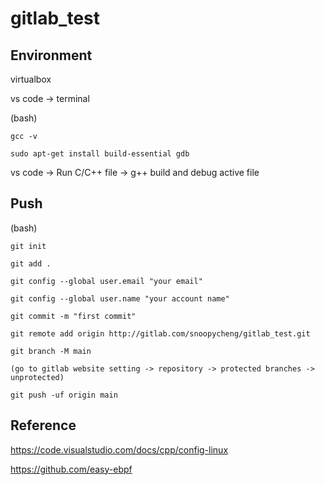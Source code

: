 # gitlab_test

## Environment

virtualbox

vs code -> terminal

(bash)

    gcc -v

    sudo apt-get install build-essential gdb

vs code -> Run C/C++ file -> g++ build and debug active file

## Push

(bash)

    git init

    git add .

    git config --global user.email "your email"

    git config --global user.name "your account name"

    git commit -m "first commit"

    git remote add origin http://gitlab.com/snoopycheng/gitlab_test.git

    git branch -M main

    (go to gitlab website setting -> repository -> protected branches -> unprotected)

    git push -uf origin main



## Reference

https://code.visualstudio.com/docs/cpp/config-linux

https://github.com/easy-ebpf